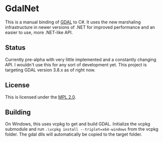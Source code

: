 # GdalNet

This is a manual binding of [GDAL](https://gdal.org) to C#. It uses the new
marshaling infrastructure in newer versions of .NET for improved performance
and an easier to use, more .NET-like API.

## Status

Currently pre-alpha with very little implemented and a constantly changing API.
I wouldn't use this for any sort of development yet. This project is targeting
GDAL version 3.8.x as of right now.

## License

This is licensed under the [MPL 2.0](LICENSE.md).

## Building

On Windows, this uses vcpkg to get and build GDAL. Initialize the vcpkg
submodule and run `.\vcpkg install --triplet=x64-windows` from the vcpkg folder.
The gdal dlls will automatically be copied to the target folder.